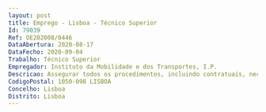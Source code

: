 ```yaml
--- 
layout: post
title: Emprego - Lisboa - Técnico Superior
Id: 79039
Ref: OE202008/0446
DataAbertura: 2020-08-17
DataFecho: 2020-09-04
Trabalho: Técnico Superior
Empregador: Instituto da Mobilidade e dos Transportes, I.P.
Descricao: Assegurar todos os procedimentos, incluindo contratuais, necessários à realização de obras públicas de remodelação nas instalações dos serviços do IMT, I.P. bem como nos locais de atendimento ao público, tendo em vista a melhoria das condições de trabalho e a uniformização das características estéticas e do aspeto exterior dos locais de atendimento.
CodigoPostal: 1050-098 LISBOA
Concelho: Lisboa
Distrito: Lisboa
--- 
```

